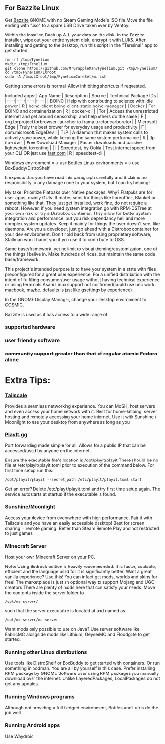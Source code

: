 ## For Bazzite Linux

Get [Bazzite](https://bazzite.gg/#image-picker) GNOME with no Steam Gaming Mode's ISO file
Move the file ending with ".iso" to a spare USB Drive taken over by Ventoy.

Within the installer,
Back up ALL your data on the disk. In the Bazzite installer, wipe out your entire system disk, encrypt it with LUKS.
After installing and getting to the desktop, run this script in the "Terminal" app to get started.

```
rm -rf /tmp/Fynelium
mkdir /tmp/Fynelium
git clone https://github.com/MrGrappleMan/Fynelium.git /tmp/Fynelium/
cd /tmp/Fynelium/LXroot
sudo -A /tmp/LXroot/tmp/FyneliumCoreSet/m.fish
```
Getting some errors is normal. Allow inhibiting shortcuts if requested.

Included apps:
| App Name | Description | Source | Technical Package IDs |
|:---:|:---:|:---:|:---:|
| BOINC | Help with contributing to science with idle power | R | boinc-client boinc-client-static boinc-manager |
| Docker | For BOINC and containerization | R | docker-cli |
| Tor | Access the unrestricted internet and get around censorship, and help others do the same | F | org.torproject.torbrowser-launcher io.frama.tractor.carburetor |
| Microsoft Edge | Truly the best brower for everyday usage and productivity | F | com.microsoft.EdgeDev |
| TLP | A daemon that makes system calls to actively save power, while keeping the same system performance | R | tlp tlp-rdw |
| Free Download Manager |  Faster downloads and passive lightweight torrenting | | |
| Speedtest, by Ookla | Test internet speed from your CLI OR just use [fast.com](https://fast.com) | R | speedtest-cli |

Windows environment »→ use Bottles
Linux environments »→ use BoxBuddy/DistroShelf

It expects that you have read this paragraph carefully and it claims no responsibilty to any damage done to your system, but I can try helping!

My take: Prioritize Flatpaks over Native packages. Why?
Flatpaks are for user apps, mainly GUIs. It makes sens for things like libreoffice, Blanket or something like that.
They just get installed, work fine, do not require a reboot.
However, if you need system integration go with RPM-OSTree at your own risk, or try a Distrobox container.
They allow for better system integration and performance, but you risk dependancy hell and more complex system updates.
Keep it mainly for things the user doesn't see, like daemons.
Are you a developer, just go ahead with a Distrobox container for your dev envioroment.
Don't hold back from using proprietary software, Stallman won't haunt you if you use it to contribute to OSS.

Same base/framework, yet no limit to visual theming/customization, one of the things I belive in. Make hundreds of rices, but maintain the same code base/framework.

This project's intended purpose is to have your system in a state with files preconfigured for a great user experience,
For a unified distribution with the intent of fulfilling consumer/user usage without having technical experience or using terminals
Asahi Linux support not confirmed(could use unc work macbook, maybe. defaults is just like gsettings by experience).

In the GNOME Display Manager, change your desktop environment to COSMIC.

Bazzite is used as it has access to a wide range of
### supported hardware
### user friendly software
### community support greater than that of regular atomic Fedora alone

#
# Extra Tips:

### [Tailscale](https://tailscale.com)
Provides a seamless networking experience. You can MoSH, host servers and even access your home network with it.
Best for home-labbing, server hosting and remotely accessing your home internet.
Use it with Sunshine / Moonlight to use your desktop from anywhere as long as you 

### [PlayIt.gg](https://playit.gg/)
Port forwarding made simple for all.
Allows for a public IP that can be accessed/used by anyone on the internet.

Ensure the executable file's location is /opt/playit/playit
There should be no file at /etc/playit/playit.toml prior to execution of the command below.
For first time setup run this:
```
/opt/playit/playit --secret_path /etc/playit/playit.toml start
```
Get an error? Delete /etc/playit/playit.toml and try first time setup again.
The service autostarts at startup if the executable is found.

### Sunshine/Moonlight
Access your device from everywhere with high performance. Pair it with Tailscale and you have an easily accessible desktop!
Best for screen sharing + remote gaming. Better than Steam Remote Play and not restricted to just games.

### Minecraft Server
Host your own Minecraft Server on your PC.

Note: Using Bedrock edition is heavily recommended.
It is faster, scalable, efficient and the language used for it is significantly better.
Want a great vanilla experience? Use this!
You can infact get mods, worlds and skins for free! The marketplace is just an optional way to support Mojang and UGC creators
There are plenty of mods here that can satisfy your needs.
Move the contents inside the server folder to
```
/opt/mc-server/
```
such that the server executable is located at and named as
```
/opt/mc-server/mc-server
```

Want mods only possible to use on Java? Use server software like FabricMC
alongside mods like Lithium, GeyserMC and Floodgate to get started.

### Running other Linux distributions

Use tools like DistroShelf or BoxBuddy to get started with containers.
Or run something in podman. You are all by yourself in this case.
Prefer installing RPM package by GNOME Software over using RPM packages you manually download over the internet.
Unlike LayeredPackages, LocalPackages do not get any updates.

### Running Windows programs

Although not providing a full fledged environment, Bottles and Lutris do the job well

### Running Android apps

Use Waydroid



